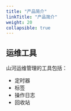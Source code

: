 ```yaml
---
title: "产品简介"
linkTitle: "产品简介"
weight: 20
collapsible: true
---
```


## 运维工具

山河运维管理的工具包括：

* 定时器
* 标签
* 操作日志
* 回收站